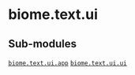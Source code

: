 # biome.text.ui <Badge text="Module"/>
<div></div>
<h2 class="section-title" id="header-submodules">Sub-modules</h2>
<code class="name"><a title="biome.text.ui.app" href="app.html">biome.text.ui.app</a></code>
<code class="name"><a title="biome.text.ui.ui" href="ui.html">biome.text.ui.ui</a></code>
